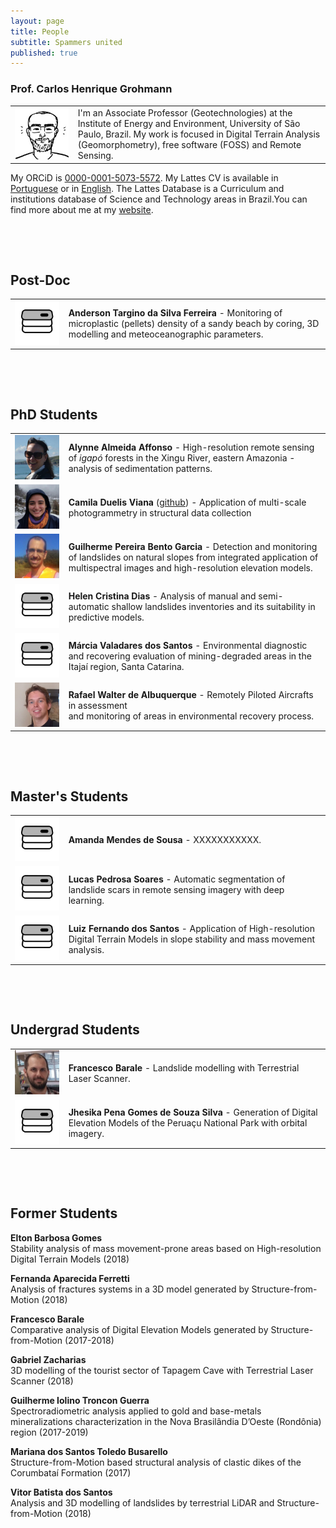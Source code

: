 ```yaml
---
layout: page
title: People
subtitle: Spammers united
published: true
---
```


### Prof. Carlos Henrique Grohmann

<table class="table-borderless" style="width:100%">
  <tr>
    <td width="20%"> <img src="/img/people/doodle_crop25.jpg" class="img-circle" width="99%"> </td>
    <td width="80%"> I'm an Associate Professor (Geotechnologies) at the Institute of Energy and Environment, University of São Paulo, Brazil. My work is focused in Digital Terrain Analysis (Geomorphometry), free software (FOSS) and Remote Sensing. </td> 
  </tr>
</table>

My ORCiD is [0000-0001-5073-5572](http://orcid.org/0000-0001-5073-5572). My Lattes CV is available in [Portuguese](http://lattes.cnpq.br/5846052449613692) or in [English](http://buscatextual.cnpq.br/buscatextual/visualizacv.do?metodo=apresentar&id=K4769337Z5&idiomaExibicao=2). The Lattes Database is a Curriculum and institutions database of Science and Technology areas in Brazil.You can find more about me at my [website](http://carlosgrohmann.com).


&nbsp;

&nbsp;

## Post-Doc

<table class="table-borderless" style="width:100%">
  <tr>
    <td width="17%"> <img src="/img/logos/spamlab_avatar.png" class="img-circle" width="99%"> </td>
    <td width="83%"> <b>Anderson Targino da Silva Ferreira</b> - Monitoring of microplastic (pellets) density of a sandy beach by coring, 3D modelling and meteoceanographic parameters. </td> 
  </tr>
</table>



&nbsp;

&nbsp;

## PhD Students

<table class="table-borderless" style="width:100%">
  <tr>
    <td width="17%"> <img src="/img/people/alynne.jpg" class="img-circle" width="99%"> </td>
    <td width="83%"> <b>Alynne Almeida Affonso</b> - High-resolution remote sensing of <i>igapó</i> forests in the Xingu River, eastern Amazonia - analysis of sedimentation patterns. </td> 
  </tr>
  <tr>
    <td width="17%"> <img src="/img/people/camila.jpg" class="img-circle" width="99%"> </td>
    <td width="83%"> <b>Camila Duelis Viana</b> (<a href="https://github.com/cdviana">github</a>) - Application of multi-scale photogrammetry in structural data collection </td> 
  </tr>
  <tr>
    <td width="17%"> <img src="/img/people/guilherme.jpg" class="img-circle" width="99%"> </td>
    <td width="83%"> <b>Guilherme Pereira Bento Garcia</b> - Detection and monitoring of landslides on natural slopes from integrated application of multispectral images and high-resolution elevation models. </td> 
  </tr>
  <tr>
    <td width="17%"> <img src="/img/logos/spamlab_avatar.png" class="img-circle" width="99%"> </td>
    <td width="83%"> <b>Helen Cristina Dias</b> - Analysis of manual and semi-automatic shallow landslides inventories and its suitability in predictive models. </td> 
  </tr>
  <tr>
    <td width="17%"> <img src="/img/logos/spamlab_avatar.png" class="img-circle" width="99%"> </td>
    <td width="83%"> <b>Márcia Valadares dos Santos</b> - Environmental diagnostic and recovering evaluation of mining-degraded areas in the Itajaí region, Santa Catarina. </td> 
  </tr>
  <tr>
    <td width="17%"> <img src="/img/people/rafael.jpg" class="img-circle" width="99%"> </td>
    <td width="83%"> <b>Rafael Walter de Albuquerque</b> - Remotely Piloted Aircrafts in assessment <br >and monitoring of areas in environmental recovery process. </td> 
  </tr>    
</table>


&nbsp;

&nbsp;

## Master's Students

<table class="table-borderless" style="width:100%">
  <tr>
    <td width="17%"> <img src="/img/logos/spamlab_avatar.png" class="img-circle" width="99%"> </td>
    <td width="83%"> <b>Amanda Mendes de Sousa</b> - XXXXXXXXXXX. </td> 
  </tr>
  <tr>
    <td width="17%"> <img src="/img/logos/spamlab_avatar.png" class="img-circle" width="99%"> </td>
    <td width="83%"> <b>Lucas Pedrosa Soares</b> - Automatic segmentation of landslide scars in remote sensing imagery with deep learning. </td> 
  </tr>
  <tr>
    <td width="17%"> <img src="/img/logos/spamlab_avatar.png" class="img-circle" width="99%"> </td>
    <td width="83%"> <b>Luiz Fernando dos Santos</b> - Application of High-resolution Digital Terrain Models in slope stability and mass movement analysis. </td> 
  </tr>
</table>

 
&nbsp;

&nbsp;

## Undergrad Students


<table class="table-borderless" style="width:100%">
  <tr>
    <td width="17%"> <img src="/img/people/francesco.jpg" class="img-circle" width="99%"> </td>
    <td width="83%"> <b>Francesco Barale</b> - Landslide modelling with Terrestrial Laser Scanner. </td> 
  </tr>
  <tr>
    <td width="17%"> <img src="/img/logos/spamlab_avatar.png" class="img-circle" width="99%"> </td>
    <td width="83%"> <b>Jhesika Pena Gomes de Souza Silva</b> - Generation of Digital Elevation Models of the Peruaçu National Park with orbital imagery. </td> 
  </tr>
</table>



&nbsp;

&nbsp;

## Former Students
**Elton Barbosa Gomes**  
Stability analysis of mass movement-prone areas based on High-resolution Digital Terrain Models (2018)  

**Fernanda Aparecida Ferretti**  
Analysis of fractures systems in a 3D model generated by Structure-from-Motion (2018)  

**Francesco Barale**  
Comparative analysis of Digital Elevation Models generated by Structure-from-Motion (2017-2018)

**Gabriel Zacharias**  
3D modelling of the tourist sector of Tapagem Cave with Terrestrial Laser Scanner (2018)  

**Guilherme Iolino Troncon Guerra**  
Spectroradiometric analysis applied to gold and base-metals mineralizations characterization in the Nova Brasilândia D’Oeste (Rondônia) region (2017-2019)  

**Mariana dos Santos Toledo Busarello**  
Structure-from-Motion based structural analysis of clastic dikes of the Corumbataí Formation (2017)  

**Vitor Batista dos Santos**  
Analysis and 3D modelling of landslides by terrestrial LiDAR and Structure-from-Motion (2018)  
&nbsp;


